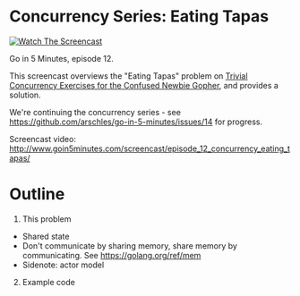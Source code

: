 # Concurrency Series: Eating Tapas

[![Watch The Screencast](http://www.goin5minutes/img/watch-screencast.svg)](http://www.goin5minutes.com/screencast/episode_12_concurrency_eating_tapas/)

Go in 5 Minutes, episode 12.

This screencast overviews the "Eating Tapas" problem on [Trivial Concurrency Exercises for the Confused Newbie Gopher](http://whipperstacker.com/2015/10/05/3-trivial-concurrency-exercises-for-the-confused-newbie-gopher/), and provides a solution.

We're continuing the concurrency series - see https://github.com/arschles/go-in-5-minutes/issues/14 for progress.

Screencast video:
http://www.goin5minutes.com/screencast/episode_12_concurrency_eating_tapas/

# Outline

1. This problem
  - Shared state
  - Don't communicate by sharing memory, share memory by communicating. See https://golang.org/ref/mem
  - Sidenote: actor model
2. Example code
